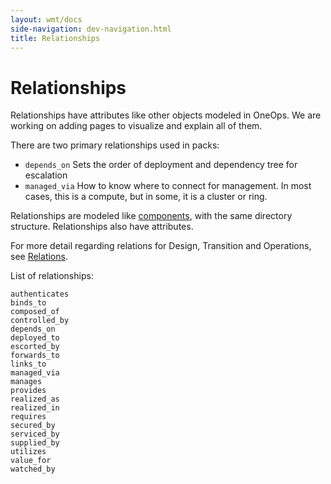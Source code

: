 ```yaml
---
layout: wmt/docs
side-navigation: dev-navigation.html
title: Relationships
---
```


# Relationships

Relationships have attributes like other objects modeled in OneOps. We are working on adding pages to visualize and explain all of them.

There are two primary relationships used in packs:

* `depends_on` Sets the order of deployment and dependency tree for escalation
* `managed_via` How to know where to connect for management. In most cases, this is a compute, but in some, it is a cluster or ring.

Relationships are modeled like [components](/developer/general/key-concepts.html#component), with the same directory structure. Relationships also have attributes.

For more detail regarding relations for Design, Transition and Operations, see
[Relations](/developer/core-development/relations.html).

List of relationships:

```
authenticates
binds_to
composed_of
controlled_by
depends_on
deployed_to
escorted_by
forwards_to
links_to
managed_via
manages
provides
realized_as
realized_in
requires
secured_by
serviced_by
supplied_by
utilizes
value_for
watched_by
```
